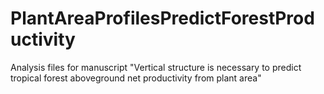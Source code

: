 # PlantAreaProfilesPredictForestProductivity
Analysis files for manuscript "Vertical structure is necessary to predict tropical forest aboveground net productivity from plant area"
